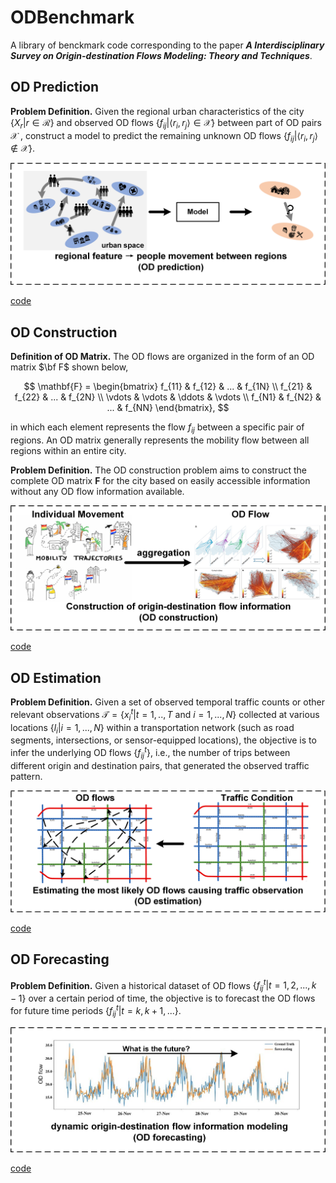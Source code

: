 # ODBenchmark

A library of benckmark code corresponding to the paper ***A Interdisciplinary Survey on Origin-destination Flows Modeling: Theory and Techniques***.

## OD Prediction

**Problem Definition.** Given the regional urban characteristics of the city ${\lbrace} X_r | r\in\mathcal{R} \rbrace$ and observed OD flows $\lbrace f_{ij}|\langle r_i, r_j\rangle\in\mathcal{X} \rbrace$ between part of OD pairs $\mathcal{X}$ , construct a model to predict the remaining unknown OD flows $\lbrace f_{ij}|\langle r_i,r_j\rangle\notin\mathcal{X}\rbrace$.

![Illustration of OD prediction](https://github.com/loooffeeeey/ODBenchmark/blob/main/assets/problem_pre.png)

[code](https://github.com/loooffeeeey/ODPrediction)

## OD Construction

**Definition of OD Matrix.** The OD flows are organized in the form of an OD matrix $\bf F$ shown below,

$$
\mathbf{F} = 
\begin{bmatrix} 
    f_{11} & f_{12} & ...    & f_{1N} \\ 
    f_{21} & f_{22} & ...    & f_{2N} \\
    \vdots & \vdots & \ddots & \vdots \\
    f_{N1} & f_{N2} & ...    & f_{NN}
\end{bmatrix},
$$

in which each element represents the flow $f_{ij}$ between a specific pair of regions. An OD matrix generally represents the mobility flow between all regions within an entire city.

**Problem Definition.** The OD construction problem aims to construct the complete OD matrix $\mathbf{F}$ for the city based on easily accessible information without any OD flow information available.

![Illustration of OD construction](https://github.com/loooffeeeey/ODBenchmark/blob/main/assets/problem_con.png)

[code](https://github.com/loooffeeeey/ODConstruction)

## OD Estimation

**Problem Definition.** Given a set of observed temporal traffic counts or other relevant observations $\mathcal{T} = \lbrace x_i^t | t=1,..,T \text{ and } i = 1,...,N \rbrace$ collected at various locations $\lbrace l_i | i=1,...,N \rbrace$ within a transportation network (such as road segments, intersections, or sensor-equipped locations), the objective is to infer the underlying OD flows $\lbrace f^t_{ij}\rbrace$, i.e., the number of trips between different origin and destination pairs, that generated the observed traffic pattern.

![Illustration of OD estimation](https://github.com/loooffeeeey/ODBenchmark/blob/main/assets/problem_est.png)

[code](https://github.com/loooffeeeey/ODEstimation)

## OD Forecasting

**Problem Definition.** Given a historical dataset of OD flows $\lbrace f^t_{ij} | t= 1,2,...,k-1 \rbrace$ over a certain period of time, the objective is to forecast the OD flows for future time periods $\lbrace f^t_{ij} | t=k,k+1,... \rbrace$.

![Illustration of OD forecasting](https://github.com/loooffeeeey/ODBenchmark/blob/main/assets/problem_for.png)

[code](https://github.com/loooffeeeey/OD_forecasting_benchmark)